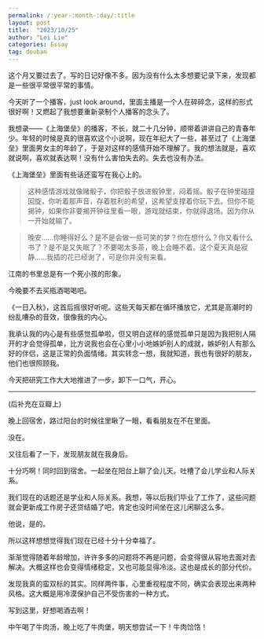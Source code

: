 ```yaml
---
permalink: /:year-:month-:day/:title
layout: post
title:  "2023/10/25"
author: "Lei Lie"
categories: Essay
tag: douban
---
```


这个月又要过去了。写的日记好像不多。因为没有什么太多想要记录下来，发现都是一些很平常很平常的事情。

今天听了一个播客，just look around，里面主播是一个人在碎碎念，这样的形式很好啊！又燃起了我想要重新录制个人播客的念头了。

我想录——《上海堡垒》的播客，不长，就二十几分钟，顺带着讲讲自己的青春年少。年轻的时候是真的很喜欢这个小说啊，现在年纪大了一些，甚至过了《上海堡垒》里面男女主的年龄了，于是对这样的感情开始不理解了。我的想法就是，喜欢就说啊，喜欢就表达啊！没有什么害怕失去的。失去也没有办法。

《上海堡垒》里面有些话还蛮写在我心上的。

> 这种感情游戏就像赌骰子，你把骰子放进骰钟里，闷着摇。骰子在钟里碰撞回旋，你听着那声音，存着胜利的希望，这希望支撑着你玩下去。但你不能揭钟，如果你非要揭开钟往里看一眼，游戏就结束，你就得退场。因为你从一开始就输了。

> 晚安……你睡得好么？是不是会做一些可笑的梦？你在想什么？你又看什么书了？是不是又失眠了？不要喝太多茶，晚上会睡不着。这个夏天真是寂静……我插的花已经谢了，可是你并没有来看。

江南的书里总是有一个死小孩的形象。

今晚要不去买瓶酒喝喝吧。

《一日入秋》，这首后摇很好听呢。这些天每天都在循环播放它，尤其是高潮时的纷乱嘈杂的音效，很像我的内心。

我承认我的内心是有些感觉孤单啦，但又明白这样的感觉孤单只是因为我把别人隔开的才会觉得孤单，比方说我也会在心里小小地嫉妒别人的成就，嫉妒别人有那么好的伴侣，这是正常的负面情绪。其实转念一想，我就知道，我也有很好的朋友，他们也很照顾我。

今天把研究工作大大地推进了一步，卸下一口气，开心。

---

(后补充在豆瓣上)

晚上回宿舍，路过阳台的时候往里瞅了一眼，看看朋友在不在里面。

没在。

又往后看了一下，发现朋友就在我身后。

十分巧啊！同时回到宿舍。一起坐在阳台上聊了会儿天。吐槽了会儿学业和人际关系。

我们现在的话题还是学业和人际关系。我想，等以后我们毕业了工作了，这些问题就会更新成工作房子还贷结婚了吧，肯定也没时间坐在这儿闲聊这么多。

他说，是的。

所以这样想想觉得我们现在已经十分十分幸福了。

渐渐觉得随着年龄增加，许许多多的问题将不再是问题，会变得很从容地去面对去解决。大概这样也会变得情绪稳定，又也可能显得冷淡。这也是成长的部分代价。

发现我真的蛮双标的其实。同样两件事，心里重视程度不同，确实会表现出来两种风格。这大概是用冷漠保护自己不受伤害的一种方式。

写到这里，好想喝酒去啊！

中午喝了牛肉汤，晚上吃了牛肉堡，明天想尝试一下！牛肉饸饹！